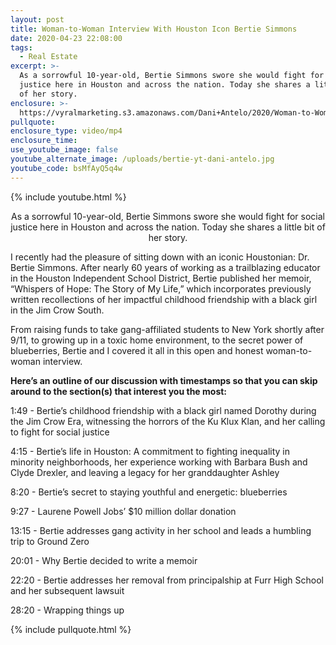 ```yaml
---
layout: post
title: Woman-to-Woman Interview With Houston Icon Bertie Simmons
date: 2020-04-23 22:08:00
tags:
  - Real Estate
excerpt: >-
  As a sorrowful 10-year-old, Bertie Simmons swore she would fight for social
  justice here in Houston and across the nation. Today she shares a little bit
  of her story.
enclosure: >-
  https://vyralmarketing.s3.amazonaws.com/Dani+Antelo/2020/Woman-to-Woman+Interview+With+Houston+Icon+Bertie+Simmons.mp4
pullquote:
enclosure_type: video/mp4
enclosure_time:
use_youtube_image: false
youtube_alternate_image: /uploads/bertie-yt-dani-antelo.jpg
youtube_code: bsMfAyQ5q4w
---
```


{% include youtube.html %}

<p style="text-align:center">As a sorrowful 10-year-old, Bertie Simmons swore she would fight for social justice here in Houston and across the nation. Today she shares a little bit of her story.</p>

I recently had the pleasure of sitting down with an iconic Houstonian: Dr. Bertie Simmons. After nearly 60 years of working as a trailblazing educator in the Houston Independent School District, Bertie published her memoir, “Whispers of Hope: The Story of My Life,” which incorporates previously written recollections of her impactful childhood friendship with a black girl in the Jim Crow South.

From raising funds to take gang-affiliated students to New York shortly after 9/11, to growing up in a toxic home environment, to the secret power of blueberries, Bertie and I covered it all in this open and honest woman-to-woman interview.&nbsp;

**Here’s an outline of our discussion with timestamps so that you can skip around to the section(s) that interest you the most:**

1:49 - Bertie’s childhood friendship with a black girl named Dorothy during the Jim Crow Era, witnessing the horrors of the Ku Klux Klan, and her calling to fight for social justice&nbsp;

4:15 - Bertie’s life in Houston: A commitment to fighting inequality in minority neighborhoods, her experience working with Barbara Bush and Clyde Drexler, and leaving a legacy for her granddaughter Ashley&nbsp;

8:20 - Bertie’s secret to staying youthful and energetic: blueberries

9:27 - Laurene Powell Jobs’ $10 million dollar donation&nbsp;

13:15 - Bertie addresses gang activity in her school and leads a humbling trip to Ground Zero&nbsp;

20:01 - Why Bertie decided to write a memoir&nbsp;

22:20 - Bertie addresses her removal from principalship at Furr High School and her subsequent lawsuit&nbsp;

28:20 - Wrapping things up

{% include pullquote.html %}